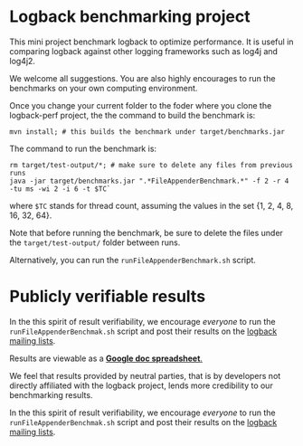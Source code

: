 # Logback benchmarking project

This mini project benchmark logback to optimize performance. It is
useful in comparing logback against other logging frameworks such as
log4j and log4j2.

We welcome all suggestions. You are also highly encourages to run the
benchmarks on your own computing environment.

Once you change your current folder to the foder where you clone the 
logback-perf project, the the command to build the benchmark is:
    
    mvn install; # this builds the benchmark under target/benchmarks.jar
    
The command to run the benchmark is:
        
    rm target/test-output/*; # make sure to delete any files from previous runs
    java -jar target/benchmarks.jar ".*FileAppenderBenchmark.*" -f 2 -r 4 -tu ms -wi 2 -i 6 -t $TC`
    
where `$TC` stands for thread count, assuming the values in the set 
{1, 2, 4, 8, 16, 32, 64}.

Note that before running the benchmark, be sure to delete the files under 
the `target/test-output/` folder between runs.

Alternatively, you can run the `runFileAppenderBenchmark.sh` script. 

# Publicly verifiable results

In the this spirit of result verifiability, we encourage *everyone* to
run the `runFileAppenderBenchmak.sh` script and post their results on
the [logback mailing lists](https://logback.qos.ch/mailinglist.html).


Results are viewable as a [**Google doc spreadsheet**.](https://docs.google.com/spreadsheets/d/1cpb5D7qnyye4W0RTlHUnXedYK98catNZytYIu5D91m0/edit?usp=sharing)

We feel that results provided by neutral parties, that is by
developers not directly affiliated with the logback project, lends
more credibility to our benchmarking results.

In the this spirit of result verifiability, we encourage *everyone* to
run the `runFileAppenderBenchmak.sh` script and post their results on
the [logback mailing lists](https://logback.qos.ch/mailinglist.html).



